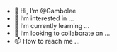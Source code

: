 - 👋 Hi, I’m @Gambolee
- 👀 I’m interested in ...
- 🌱 I’m currently learning ...
- 💞️ I’m looking to collaborate on ...
- 📫 How to reach me ...

<!---
Gambolee/Gambolee is a ✨ special ✨ repository because its `README.md` (this file) appears on your GitHub profile.
You can click the Preview link to take a look at your changes.
--->

